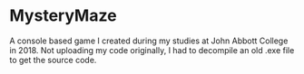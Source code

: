 # MysteryMaze
 A console based game I created during my studies at John Abbott College in 2018. Not uploading my code originally, I had to decompile an old .exe file to get the source code.
